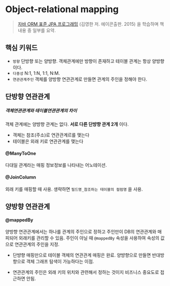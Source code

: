 Object-relational mapping
===

> [자바 ORM 표준 JPA 프로그래밍](http://book.naver.com/bookdb/book_detail.nhn?bid=9252528) (김영한 저. 에이콘출판. 2015) 을 학습하며 책 내용 중 일부를 요약.

## 핵심 키워드
- `방향` 단방향 또는 양방향. 객체관계에만 방향이 존재하고 테이블 관계는 항상 양방향이다.
- `다중성` N:1, 1:N, 1:1, N:M.
- `연관관계주인` 객체를 양방향 연관관계로 만들면 관계의 주인을 정해야 한다.

## 단방향 연관관계

##### 객체연관관계와 테이블연관관계의 차이
객체 관계에는 양뱡향 관계는 없다. **서로 다른 단뱡향 관계 2개** 이다.

- 객체는 참조(주소)로 연관관계르를 맺는다
- 테이블은 외래 키로 연관관계를 맺는다

#### @ManyToOne

다대일 관계라는 매핑 정보정보를 나타내는 어노테이션.

#### @JoinColumn

외래 키를 매핑할 때 사용. 생략하면 `필드명_참조하는 테이블의 컬럼명` 을 사용.

## 양방향 연관관계

#### @mappedBy

양방향 연관관계에서는 하나를 관계의 주인으로 정하고 주인만이 DB의 연관관계와 매피되어 외래키를 관리할 수 있음. 주인이 아닐 때 `@mappedBy` 속성을 사용하여 속성의 값으로 연관관계의 주인을 지정.

- 단뱡향 매핑만으로 테이블 객체의 연관관계 매핑은 완료. 양뱡향으로 만들면 반대방향으로 객체 그래프 탐색이 가능하다는 이점.

- 연관관계의 주인은 외래 키의 위치와 관련해서 정하는 것이지 비즈니스 중요도로 접근하면 안됨.


